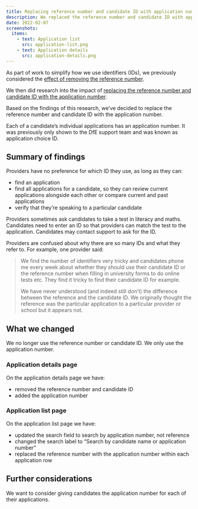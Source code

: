 ```yaml
---
title: Replacing reference number and candidate ID with application number
description: We replaced the reference number and candidate ID with application number to better help users find an application
date: 2022-02-07
screenshots:
  items:
    - text: Application list
      src: application-list.png
    - text: Application details
      src: application-details.png
---
```


As part of work to simplify how we use identifiers (IDs), we previously considered the [effect of removing the reference number](/manage-teacher-training-applications/finding-out-the-effect-of-removing-the-reference-number/).

We then did research into the impact of [replacing the reference number and candidate ID with the application number](https://docs.google.com/presentation/d/1puOPyRmPvlTbnuocQqzO6oKtiRRoZDburdKtTNbe0nA/edit#slide=id.g1126224a75f_0_4).

Based on the findings of this research, we’ve decided to replace the reference number and candidate ID with the application number.

Each of a candidate’s individual applications has an application number. It was previously only shown to the DfE support team and was known as application choice ID.

## Summary of findings

Providers have no preference for which ID they use, as long as they can:

- find an application
- find all applications for a candidate, so they can review current applications alongside each other or compare current and past applications
- verify that they’re speaking to a particular candidate

Providers sometimes ask candidates to take a test in literacy and maths. Candidates need to enter an ID so that providers can match the test to the application. Candidates may contact support to ask for the ID.

Providers are confused about why there are so many IDs and what they refer to. For example, one provider said:

> We find the number of identifiers very tricky and candidates phone me every week about whether they should use their candidate ID or the reference number when filling in university forms to do online tests etc. They find it tricky to find their candidate ID for example.
>
>We have never understood (and indeed still don’t) the difference between the reference and the candidate ID. We originally thought the reference was the particular application to a particular provider or school but it appears not.

## What we changed

We no longer use the reference number or candidate ID. We only use the application number.

### Application details page

On the application details page we have:

- removed the reference number and candidate ID
- added the application number

### Application list page

On the application list page we have:

- updated the search field to search by application number, not reference
- changed the search label to “Search by candidate name or application number”
- replaced the reference number with the application number within each application row

## Further considerations

We want to consider giving candidates the application number for each of their applications.
